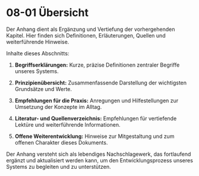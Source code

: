 # 08-01 Übersicht

Der Anhang dient als Ergänzung und Vertiefung der vorhergehenden Kapitel. Hier finden sich Definitionen, Erläuterungen, Quellen und weiterführende Hinweise.

Inhalte dieses Abschnitts:

1. **Begriffserklärungen:** Kurze, präzise Definitionen zentraler Begriffe unseres Systems.

2. **Prinzipienübersicht:** Zusammenfassende Darstellung der wichtigsten Grundsätze und Werte.

3. **Empfehlungen für die Praxis:** Anregungen und Hilfestellungen zur Umsetzung der Konzepte im Alltag.

4. **Literatur- und Quellenverzeichnis:** Empfehlungen für vertiefende Lektüre und weiterführende Informationen.

5. **Offene Weiterentwicklung:** Hinweise zur Mitgestaltung und zum offenen Charakter dieses Dokuments.

Der Anhang versteht sich als lebendiges Nachschlagewerk, das fortlaufend ergänzt und aktualisiert werden kann, um den Entwicklungsprozess unseres Systems zu begleiten und zu unterstützen.